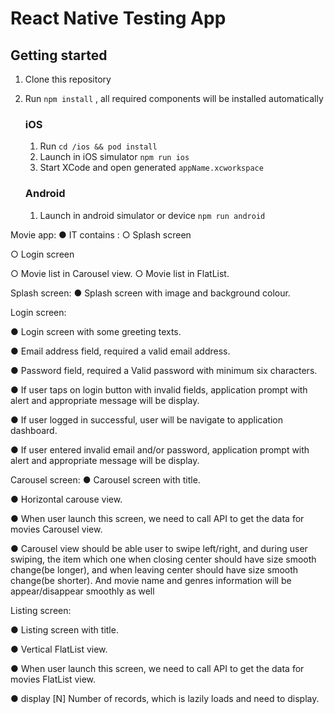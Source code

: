 # React Native Testing App

## Getting started
1. Clone this repository
2. Run `npm install` , all required components will be installed automatically

    ### iOS
      
    1. Run `cd /ios && pod install`
    2. Launch in iOS simulator `npm run ios`
    3. Start XCode and open generated `appName.xcworkspace`
    
    ### Android
    1. Launch in android simulator or device `npm run android`


Movie app:
● IT contains : 
○ Splash screen

○ Login screen

○ Movie list in Carousel view. ○ Movie list in FlatList.


Splash screen:
● Splash screen with image and background colour.

Login screen:

● Login screen with some greeting texts.

● Email address field, required a valid email address.

● Password field, required a Valid password with minimum six characters.

● If user taps on login button with invalid fields, application prompt with alert and
appropriate message will be display.

● If user logged in successful, user will be navigate to application dashboard.

● If user entered invalid email and/or password, application prompt with alert and
appropriate message will be display.


Carousel screen:
● Carousel screen with title.

● Horizontal carouse view.

● When user launch this screen, we need to call API to get the data for movies
Carousel view.

● Carousel view should be able user to swipe left/right, and during user swiping,
the item which one when closing center should have size smooth change(be longer), and when leaving center should have size smooth change(be shorter). And movie name and genres information will be appear/disappear smoothly as well


Listing screen:

● Listing screen with title.

● Vertical FlatList view.

● When user launch this screen, we need to call API to get the data for movies
FlatList view.

● display [N] Number of records, which is lazily loads and need to
display.

